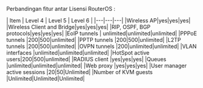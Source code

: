 Perbandingan fitur antar Lisensi RouterOS :

| Item | Level 4 | Level 5 | Level 6 |
|---|---|---|
|Wireless AP|yes|yes|yes|
|Wireless Client and Bridge|yes|yes|yes|
|RIP, OSPF, BGP protocols|yes|yes|yes|
|EoIP tunnels |	unlimited|unlimited|unlimited|
|PPPoE tunnels	|200|500|unlimited|
|PPTP tunnels	|200|500|unlimited|
|L2TP tunnels	|200|500|unlimited|
|OVPN tunnels	|200|unlimited|unlimited|
|VLAN interfaces	|unlimited|unlimited|unlimited|
|HotSpot active users|200|500|unlimited|
|RADIUS client	|yes|yes|yes|
|Queues	|unlimited|unlimited|unlimited|
|Web proxy	|yes|yes|yes|
|User manager active sessions	|20|50|Unlimited|
|Number of KVM guests	|Unlimited|Unlimited|Unlimited|
